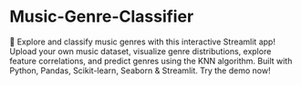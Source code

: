 # Music-Genre-Classifier
🎵 Explore and classify music genres with this interactive Streamlit app! Upload your own music dataset, visualize genre distributions, explore feature correlations, and predict genres using the KNN algorithm. Built with Python, Pandas, Scikit-learn, Seaborn &amp; Streamlit. Try the demo now!
